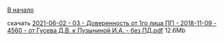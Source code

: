 [В начало](/docs/index.md)

скачать [2021-06-02 - 03 - Доверенность от 1го лица ПП - 2018-11-09 - 4560 - от Гусева Д.В. к Пузыниной И.А. - без ПД.pdf](https://raw.githubusercontent.com/polnomochiya-prava/net-polnomochiy-y-doveritelya-sovcombank-public/master/docs/dokumenty-v-sud-dele/2021-06-02-03-doverennost-ot-1go-lica-predsed-pravlenia-2018-11-09-4560-ot-gusev-d-v-k-puzyninoi-i-a/2021-06-02%20-%2003%20-%20%D0%94%D0%BE%D0%B2%D0%B5%D1%80%D0%B5%D0%BD%D0%BD%D0%BE%D1%81%D1%82%D1%8C%20%D0%BE%D1%82%201%D0%B3%D0%BE%20%D0%BB%D0%B8%D1%86%D0%B0%20%D0%9F%D0%9F%20-%202018-11-09%20-%204560%20-%20%D0%BE%D1%82%20%D0%93%D1%83%D1%81%D0%B5%D0%B2%D0%B0%20%D0%94.%D0%92.%20%D0%BA%20%D0%9F%D1%83%D0%B7%D1%8B%D0%BD%D0%B8%D0%BD%D0%BE%D0%B9%20%D0%98.%D0%90.%20-%20%D0%B1%D0%B5%D0%B7%20%D0%9F%D0%94.pdf) 12.6Mb
